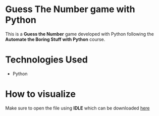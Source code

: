 # Guess The Number game with Python

This is a **Guess the Number** game developed with Python following the **Automate the Boring Stuff with Python** course.

# Technologies Used

- Python

# How to visualize

Make sure to open the file using **IDLE** which can be downloaded [here](https://www.python.org/downloads/)
